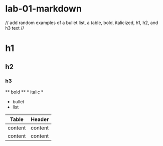 # lab-01-markdown
//  add random examples of a bullet list, a table, bold, italicized, h1, h2, and h3 text //

# h1
## h2
### h3

** bold ** * italic *

- bullet
- list

| Table | Header |
| ----- | ------ |
| content | content |
| content | content |